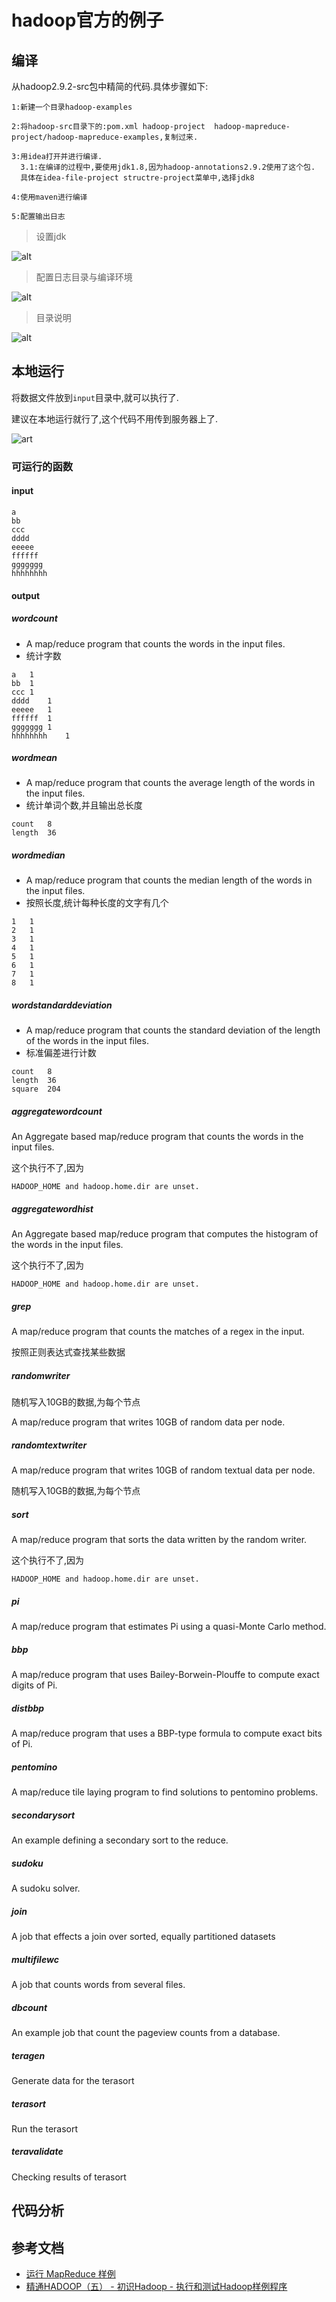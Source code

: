 # hadoop官方的例子







## 编译

从hadoop2.9.2-src包中精简的代码.具体步骤如下:

```
1:新建一个目录hadoop-examples

2:将hadoop-src目录下的:pom.xml hadoop-project  hadoop-mapreduce-project/hadoop-mapreduce-examples,复制过来.

3:用idea打开并进行编译.
  3.1:在编译的过程中,要使用jdk1.8,因为hadoop-annotations2.9.2使用了这个包.
  具体在idea-file-project structre-project菜单中,选择jdk8
  
4:使用maven进行编译

5:配置输出日志

```



> 设置jdk



![alt](doc/imgs/jdk-seting.png)



> 配置日志目录与编译环境

![alt](doc/imgs/project-seting.png)



> 目录说明

![alt](doc/imgs/dir.png)





## 本地运行

将数据文件放到`input`目录中,就可以执行了.

建议在本地运行就行了,这个代码不用传到服务器上了.

![art](doc/imgs/debug-seting.png)



### 可运行的函数

####  input

```
a
bb
ccc
dddd
eeeee
ffffff
ggggggg
hhhhhhhh
```



####  output



#####  wordcount

  * A map/reduce program that counts the words in the input files.
  * 统计字数

```
a	1
bb	1
ccc	1
dddd	1
eeeee	1
ffffff	1
ggggggg	1
hhhhhhhh	1
```



#####  wordmean 

  * A map/reduce program that counts the average length of the words in the input files.
  * 统计单词个数,并且输出总长度

```
count	8
length	36
```





#####  wordmedian

  * A map/reduce program that counts the median length of the words in the input files.
  * 按照长度,统计每种长度的文字有几个

```
1	1
2	1
3	1
4	1
5	1
6	1
7	1
8	1
```




#####  wordstandarddeviation

  * A map/reduce program that counts the standard deviation of the length of the words in the input files.
  * 标准偏差进行计数

```
count	8
length	36
square	204
```

##### aggregatewordcount

An Aggregate based map/reduce program that counts the words in the input files.

这个执行不了,因为

```
HADOOP_HOME and hadoop.home.dir are unset.
```



##### aggregatewordhist

An Aggregate based map/reduce program that computes the histogram of the words in the input files.

这个执行不了,因为

```
HADOOP_HOME and hadoop.home.dir are unset.
```



##### grep

A map/reduce program that counts the matches of a regex in the input.

按照正则表达式查找某些数据



##### randomwriter

随机写入10GB的数据,为每个节点

A map/reduce program that writes 10GB of random data per node.

##### randomtextwriter

A map/reduce program that writes 10GB of random textual data per node.

随机写入10GB的数据,为每个节点

##### sort

A map/reduce program that sorts the data written by the random writer.

这个执行不了,因为

```
HADOOP_HOME and hadoop.home.dir are unset.
```



##### pi

A map/reduce program that estimates Pi using a quasi-Monte Carlo method.



##### bbp

A map/reduce program that uses Bailey-Borwein-Plouffe to compute exact digits of Pi.

##### distbbp

A map/reduce program that uses a BBP-type formula to compute exact bits of Pi.

##### pentomino

A map/reduce tile laying program to find solutions to pentomino problems.



##### secondarysort

An example defining a secondary sort to the reduce.



##### sudoku

A sudoku solver.



##### join

A job that effects a join over sorted, equally partitioned datasets



##### multifilewc

A job that counts words from several files.



##### dbcount

An example job that count the pageview counts from a database.



##### teragen

Generate data for the terasort



##### terasort

Run the terasort

##### teravalidate



Checking results of terasort





## 代码分析













## 参考文档

* [运行 MapReduce 样例](https://blog.csdn.net/chengqiuming/article/details/78826143)
* [精通HADOOP（五） - 初识Hadoop - 执行和测试Hadoop样例程序](https://blog.csdn.net/robertleepeak/article/details/6008239)

